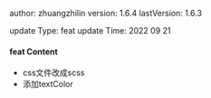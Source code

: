 author:       zhuangzhilin
version:      1.6.4
lastVersion:  1.6.3

update Type:  feat
update Time:  2022 09 21

#### feat Content
- css文件改成scss
- 添加textColor


